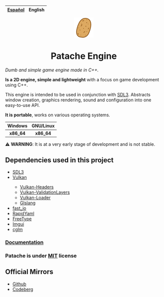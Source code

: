 | [Español](README.md) | English |
| :--: | :--: |

<p align = "center"><img draggable = false src = "data/assets/patache.svg?ref_type=heads&inline=false" width=64></p>

<h1 align = "center">Patache Engine</h1>

_Dumb and simple game engine made in C++._

<p><strong>Is a 2D engine, simple and lightweight</strong> with a focus on game development using C++.</p>

<p>This engine is intended to be used in conjunction with <a href = "http://www.libsdl.org/">SDL3</a>. Abstracts window creation, graphics rendering, sound and configuration into one easy-to-use API.</p>

<p><strong>It is portable</strong>, works on various operating systems.</p>

| Windows | GNU/Linux |
| :-----: | :-----: |
|<b>x86_64</b> | <b>x86_64</b> |

<p>⚠️ <strong>WARNING</strong>: It is at a very early stage of development and is not stable.</p>

## Dependencies used in this project
<ul>
	<li><a href = "http://www.libsdl.org/">SDL3</a></li>
	<li><a href = "https://www.vulkan.org/">Vulkan</a></li>
	<ul>
		<li><a href = "https://github.com/KhronosGroup/Vulkan-Headers.git">Vulkan-Headers</a></li>
		<li><a href = "https://github.com/KhronosGroup/Vulkan-ValidationLayers.git">Vulkan-ValidationLayers</a></li>
		<li><a href = "https://github.com/KhronosGroup/Vulkan-Loader.git">Vulkan-Loader</a></li>
		<li><a href = "https://github.com/KhronosGroup/glslang.git">Glslang</a></li>
	</ul>
	<li><a href = "https://github.com/cppfastio/fast_io.git">fast_io</a></li>
	<li><a href = "https://github.com/biojppm/rapidyaml.git">RapidYaml</a></li>
	<li><a href = "https://gitlab.freedesktop.org/freetype/freetype.git">FreeType</a></li>
  <li><a href = "https://github.com/ocornut/imgui.git">Imgui</a></li>
  <li><a href = "https://github.com/recp/cglm.git">cglm</a></li>
</ul>

### [Documentation](#)

### Patache is under [MIT](LICENSE.txt) license

## Official Mirrors
- [Github](https://gitlab.com/PatacheEngine/Patache.git)
- [Codeberg](https://codeberg.org/PatacheEngine/Patache.git)
